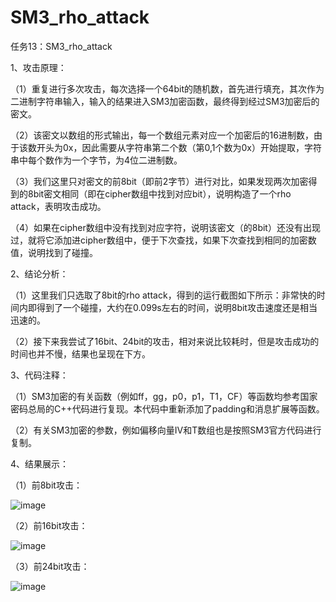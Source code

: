 # SM3_rho_attack
任务13：SM3_rho_attack

1、攻击原理：

（1）重复进行多次攻击，每次选择一个64bit的随机数，首先进行填充，其次作为二进制字符串输入，输入的结果进入SM3加密函数，最终得到经过SM3加密后的密文。

（2）该密文以数组的形式输出，每一个数组元素对应一个加密后的16进制数，由于该数开头为0x，因此需要从字符串第二个数（第0,1个数为0x）开始提取，字符串中每个数作为一个字节，为4位二进制数。

（3）我们这里只对密文的前8bit（即前2字节）进行对比，如果发现两次加密得到的8bit密文相同（即在cipher数组中找到对应bit），说明构造了一个rho attack，表明攻击成功。

（4）如果在cipher数组中没有找到对应字符，说明该密文（的8bit）还没有出现过，就将它添加进cipher数组中，便于下次查找，如果下次查找到相同的加密数值，说明找到了碰撞。

2、结论分析：

（1）这里我们只选取了8bit的rho attack，得到的运行截图如下所示：非常快的时间内即得到了一个碰撞，大约在0.099s左右的时间，说明8bit攻击速度还是相当迅速的。

（2）接下来我尝试了16bit、24bit的攻击，相对来说比较耗时，但是攻击成功的时间也并不慢，结果也呈现在下方。

3、代码注释：

（1）SM3加密的有关函数（例如ff，gg，p0，p1，T1，CF）等函数均参考国家密码总局的C++代码进行复现。本代码中重新添加了padding和消息扩展等函数。

（2）有关SM3加密的参数，例如偏移向量IV和T数组也是按照SM3官方代码进行复制。

4、结果展示：

（1）前8bit攻击：

![image](https://user-images.githubusercontent.com/108848022/180707034-e3500a6f-884d-455e-a99b-ab729b9e2594.png)

（2）前16bit攻击：

![image](https://user-images.githubusercontent.com/108848022/180707057-aeea6457-f29c-4267-8dcd-444a8023d3e2.png)

（3）前24bit攻击：

![image](https://user-images.githubusercontent.com/108848022/180707079-a4ad538f-b8d1-4481-9d6c-13f2a5f94c25.png)
